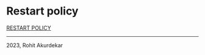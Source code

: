 # Restart policy

<a href="https://docs.docker.com/config/containers/start-containers-automatically/">RESTART POLICY</a>

----------------------------------------------------------------------------------

2023, Rohit Akurdekar